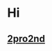 # Hi


<h2><a href="https://wiki.bastelpichi.de/2pro2nd" style="text-align:center">2pro2nd</a></h2>
